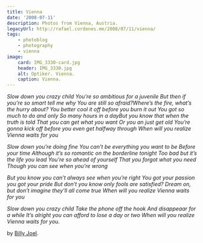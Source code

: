 ```yaml
---
title: Vienna
date: '2008-07-11'
description: Photos from Vienna, Austria.
legacyUrl: http://rafael.cordones.me/2008/07/11/vienna/
tags: 
    - photoblog
    - photography
    - vienna
image:
    card: IMG_3330-card.jpg
    header: IMG_3330.jpg
    alt: Optiker. Vienna.
    caption: Vienna.
---
```


<em>Slow down you crazy child
You’re so ambitious for a juvenile
But then if you’re so smart tell me why
You are still so afraid?Where’s the fire, what’s the hurry about?
You better cool it off before you burn it out
You got so much to do and only
So many hours in a day</em><em>But you know that when the truth is told
That you can get what you want
Or you an just get old
You’re gonna kick off before you even get halfway through
When will you realize
Vienna waits for you</em>

<em>Slow down you’re doing fine
You can’t be everything you want to be
Before your time
Although it’s so romantic on the borderline tonight
Too bad but it’s the life you lead
You’re so ahead of yourself
That you forgot what you need
Though you can see when you’re wrong</em>

<em>But you know you can’t always see when you’re right
You got your passion you got your pride
But don’t you know only fools are satisfied?
Dream on, but don’t imagine they’ll all come true
When will you realize
Vienna waits for you</em>

<em>Slow down you crazy child
Take the phone off the hook
And disappeaar for a while
It’s alright you can afford to lose a day or two
When will you realize
Vienna waits for you.</em>

by <a title="Billy Joel's Website" href="http://www.billyjoel.com/">Billy Joel</a>.
